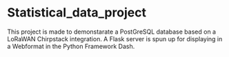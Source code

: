 # Statistical_data_project

This project is made to demonstarate a PostGreSQL database based on a LoRaWAN Chirpstack integration. A Flask server is spun up for displaying in a Webformat in the Python Framework Dash. 
